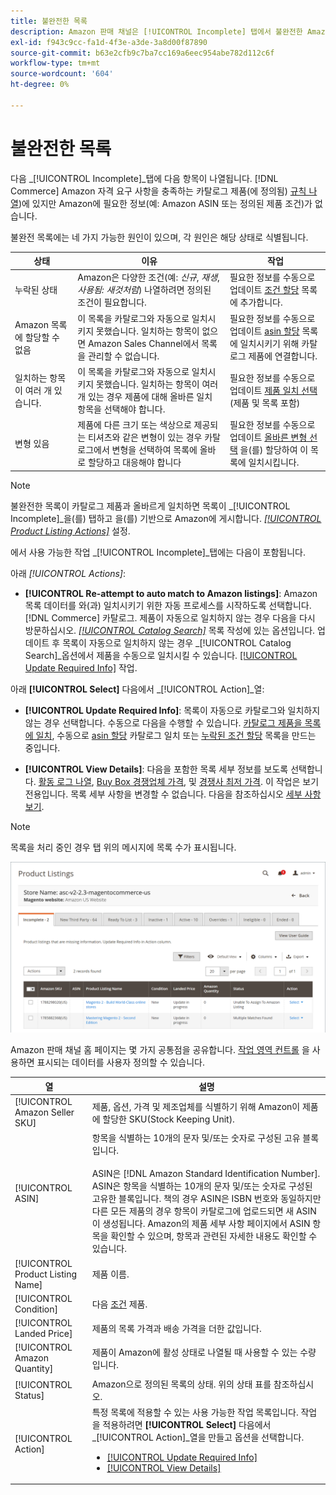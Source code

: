 ```yaml
---
title: 불완전한 목록
description: Amazon 판매 채널은 [!UICONTROL Incomplete] 탭에서 불완전한 Amazon 목록의 자격 요구 사항을 식별하고 충족합니다.
exl-id: f943c9cc-fa1d-4f3e-a3de-3a8d00f87890
source-git-commit: b63e2cfb9c7ba7cc169a6eec954abe782d112c6f
workflow-type: tm+mt
source-wordcount: '604'
ht-degree: 0%

---
```


# 불완전한 목록

다음 _[!UICONTROL Incomplete]_탭에 다음 항목이 나열됩니다. [!DNL Commerce] Amazon 자격 요구 사항을 충족하는 카탈로그 제품(에 정의됨) [규칙 나열](./listing-rules.md))에 있지만 Amazon에 필요한 정보(예: Amazon ASIN 또는 정의된 제품 조건)가 없습니다.

불완전 목록에는 네 가지 가능한 원인이 있으며, 각 원인은 해당 상태로 식별됩니다.

| 상태 | 이유 | 작업 |
|--- |--- |--- |
| 누락된 상태 | Amazon은 다양한 조건(예: _신규_, _재생_, _사용됨: 새것처럼_) 나열하려면 정의된 조건이 필요합니다. | 필요한 정보를 수동으로 업데이트 [조건 할당](./amazon-manually-update-incomplete-listing.md#update-required-info-missing-condition) 목록에 추가합니다. |
| Amazon 목록에 할당할 수 없음 | 이 목록을 카탈로그와 자동으로 일치시키지 못했습니다. 일치하는 항목이 없으면 Amazon Sales Channel에서 목록을 관리할 수 없습니다. | 필요한 정보를 수동으로 업데이트 [asin 할당](./amazon-manually-update-incomplete-listing.md#update-required-info-unable-to-assign-to-amazon-listing) 목록에 일치시키기 위해 카탈로그 제품에 연결합니다. |
| 일치하는 항목이 여러 개 있습니다. | 이 목록을 카탈로그와 자동으로 일치시키지 못했습니다. 일치하는 항목이 여러 개 있는 경우 제품에 대해 올바른 일치 항목을 선택해야 합니다. | 필요한 정보를 수동으로 업데이트 [제품 일치 선택](./amazon-manually-update-incomplete-listing.md#update-required-info-multiple-matches-found) (제품 및 목록 포함) |
| 변형 있음 | 제품에 다른 크기 또는 색상으로 제공되는 티셔츠와 같은 변형이 있는 경우 카탈로그에서 변형을 선택하여 목록에 올바로 할당하고 대응해야 합니다 | 필요한 정보를 수동으로 업데이트 [올바른 변형 선택](./amazon-manually-update-incomplete-listing.md#update-required-info-has-variants) 을(를) 할당하여 이 목록에 일치시킵니다. |

>[!NOTE]
>불완전한 목록이 카탈로그 제품과 올바르게 일치하면 목록이 _[!UICONTROL Incomplete]_을(를) 탭하고 을(를) 기반으로 Amazon에 게시합니다. [_[!UICONTROL Product Listing Actions]_](./product-listing-actions.md) 설정.

에서 사용 가능한 작업 _[!UICONTROL Incomplete]_탭에는 다음이 포함됩니다.

아래 _[!UICONTROL Actions]_:

- **[!UICONTROL Re-attempt to auto match to Amazon listings]**: Amazon 목록 데이터를 와(과) 일치시키기 위한 자동 프로세스를 시작하도록 선택합니다. [!DNL Commerce] 카탈로그. 제품이 자동으로 일치하지 않는 경우 다음을 다시 방문하십시오. [_[!UICONTROL Catalog Search]_](./catalog-search.md) 목록 작성에 있는 옵션입니다. 업데이트 후 목록이 자동으로 일치하지 않는 경우 _[!UICONTROL Catalog Search]_옵션에서 제품을 수동으로 일치시킬 수 있습니다. [[!UICONTROL Update Required Info]](./amazon-manually-update-incomplete-listing.md#update-required-info-multiple-matches-found) 작업.

아래 **[!UICONTROL Select]** 다음에서 _[!UICONTROL Action]_열:

- **[!UICONTROL Update Required Info]**: 목록이 자동으로 카탈로그와 일치하지 않는 경우 선택합니다. 수동으로 다음을 수행할 수 있습니다. [카탈로그 제품을 목록에 일치](./amazon-manually-update-incomplete-listing.md#update-required-info-multiple-matches-found), 수동으로 [asin 할당](./amazon-manually-update-incomplete-listing.md#update-required-info-unable-to-assign-to-amazon-listing) 카탈로그 일치 또는 [누락된 조건 할당](./amazon-manually-update-incomplete-listing.md#update-required-info-missing-condition) 목록을 만드는 중입니다.

- **[!UICONTROL View Details]**: 다음을 포함한 목록 세부 정보를 보도록 선택합니다. [활동 로그 나열](./product-listing-details.md#listing-activity-log), [Buy Box 경쟁업체 가격](./product-listing-details.md#buy-box-competitor-pricing), 및 [경쟁사 최저 가격](./product-listing-details.md#lowest-competitor-pricing). 이 작업은 보기 전용입니다. 목록 세부 사항을 변경할 수 없습니다. 다음을 참조하십시오 [세부 사항 보기](./product-listing-details.md).

>[!NOTE]
>
>목록을 처리 중인 경우 탭 위의 메시지에 목록 수가 표시됩니다.

![불완전한 Amazon 목록](assets/amazon-incomplete-listings.png)

Amazon 판매 채널 홈 페이지는 몇 가지 공통점을 공유합니다. [작업 영역 컨트롤](./workspace-controls.md) 을 사용하면 표시되는 데이터를 사용자 정의할 수 있습니다.

| 열 | 설명 |
|--- |--- |
| [!UICONTROL Amazon Seller SKU] | 제품, 옵션, 가격 및 제조업체를 식별하기 위해 Amazon이 제품에 할당한 SKU(Stock Keeping Unit). |
| [!UICONTROL ASIN] | 항목을 식별하는 10개의 문자 및/또는 숫자로 구성된 고유 블록입니다.<br><br>ASIN은 [!DNL Amazon Standard Identification Number]. ASIN은 항목을 식별하는 10개의 문자 및/또는 숫자로 구성된 고유한 블록입니다. 책의 경우 ASIN은 ISBN 번호와 동일하지만 다른 모든 제품의 경우 항목이 카탈로그에 업로드되면 새 ASIN이 생성됩니다. Amazon의 제품 세부 사항 페이지에서 ASIN 항목을 확인할 수 있으며, 항목과 관련된 자세한 내용도 확인할 수 있습니다. |
| [!UICONTROL Product Listing Name] | 제품 이름. |
| [!UICONTROL Condition] | 다음 [조건](./product-listing-condition.md) 제품. |
| [!UICONTROL Landed Price] | 제품의 목록 가격과 배송 가격을 더한 값입니다. |
| [!UICONTROL Amazon Quantity] | 제품이 Amazon에 활성 상태로 나열될 때 사용할 수 있는 수량입니다. |
| [!UICONTROL Status] | Amazon으로 정의된 목록의 상태. 위의 상태 표를 참조하십시오. |
| [!UICONTROL Action] | 특정 목록에 적용할 수 있는 사용 가능한 작업 목록입니다. 작업을 적용하려면 **[!UICONTROL Select]** 다음에서 _[!UICONTROL Action]_열을 만들고 옵션을 선택합니다.<ul><li>[[!UICONTROL Update Required Info]](./amazon-manually-update-incomplete-listing.md)</li><li>[[!UICONTROL View Details]](./product-listing-details.md)</li></ul> |

